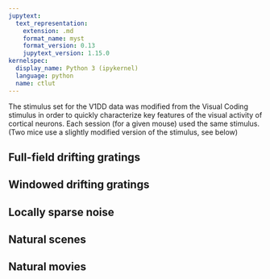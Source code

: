 ```yaml
---
jupytext:
  text_representation:
    extension: .md
    format_name: myst
    format_version: 0.13
    jupytext_version: 1.15.0
kernelspec:
  display_name: Python 3 (ipykernel)
  language: python
  name: ctlut
---
```


The stimulus set for the V1DD data was modified from the Visual Coding stimulus in order to quickly characterize key features of the visual activity of cortical neurons. Each session (for a given mouse) used the same stimulus. (Two mice use a slightly modified version of the stimulus, see below)

## Full-field drifting gratings

## Windowed drifting gratings

## Locally sparse noise

## Natural scenes

## Natural movies
